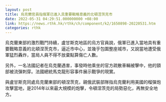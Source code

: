 ```yaml
---
layout: post
title: 烏克蘭官員指俄軍已進入具重要戰略意義的北頓涅茨克市
date: 2022-05-31 04:29:51.000000000 +08:00
link: https://news.rthk.hk/rthk/ch/component/k2/1650898-20220531.htm
categories: rthk
---
```


烏克蘭東部的激烈戰鬥持續，盧甘斯克地區的烏方官員說，俄軍已進入當地具有重要戰略意義的北頓涅茨克市，逼近市中心，並幾乎包圍整座城市，又說當地遭受俄軍猛烈轟炸，當局人員不得不放棄點算傷亡人數。

另外，一名法國記者在烏克蘭遇害，事發時他乘坐的官方疏散車輛被擊中，他的頸部被流彈刺穿。法國總統馬克龍形容事件展示戰爭的現實。

與盧甘斯克同處烏克蘭東部的頓涅茨克，親俄武裝部隊指烏克蘭利用美國的榴彈炮攻擊當地，是2014年以來最大規模的炮擊，令頓涅茨克的局勢惡化，再無安全地方。
